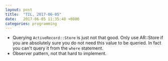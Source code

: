 ```yaml
---
layout: post
title:  "TIL, 2017-06-05"
date:   2017-06-05 11:35:48 +0800
categories: programming
---
```


- Querying `ActiveRecord::Store` is just not that good. Only use AR::Store if you are absolutely sure you do not need this value to be queried. In fact you can't query it from the `where` statement.
- Observer pattern, not that hard to implement.
